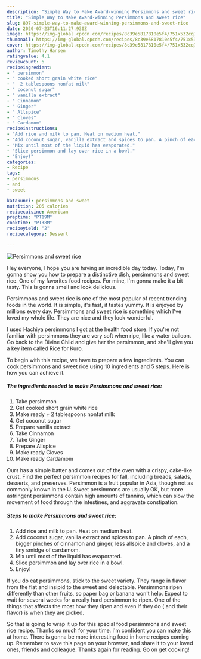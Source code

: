 ```yaml
---
description: "Simple Way to Make Award-winning Persimmons and sweet rice"
title: "Simple Way to Make Award-winning Persimmons and sweet rice"
slug: 897-simple-way-to-make-award-winning-persimmons-and-sweet-rice
date: 2020-07-23T16:11:27.930Z
image: https://img-global.cpcdn.com/recipes/8c39e5817810e5f4/751x532cq70/persimmons-and-sweet-rice-recipe-main-photo.jpg
thumbnail: https://img-global.cpcdn.com/recipes/8c39e5817810e5f4/751x532cq70/persimmons-and-sweet-rice-recipe-main-photo.jpg
cover: https://img-global.cpcdn.com/recipes/8c39e5817810e5f4/751x532cq70/persimmons-and-sweet-rice-recipe-main-photo.jpg
author: Timothy Hansen
ratingvalue: 4.1
reviewcount: 6
recipeingredient:
- " persimmon"
- " cooked short grain white rice"
- "  2 tablespoons nonfat milk"
- " coconut sugar"
- " vanilla extract"
- " Cinnamon"
- " Ginger"
- " Allspice"
- " Cloves"
- " Cardamom"
recipeinstructions:
- "Add rice and milk to pan. Heat on medium heat."
- "Add coconut sugar, vanilla extract and spices to pan. A pinch of each, bigger pinches of cinnamon and ginger, less allspice and cloves, and a tiny smidge of cardamom."
- "Mix until most of the liquid has evaporated."
- "Slice persimmon and lay over rice in a bowl."
- "Enjoy!"
categories:
- Recipe
tags:
- persimmons
- and
- sweet

katakunci: persimmons and sweet 
nutrition: 205 calories
recipecuisine: American
preptime: "PT19M"
cooktime: "PT38M"
recipeyield: "2"
recipecategory: Dessert

---
```



![Persimmons and sweet rice](https://img-global.cpcdn.com/recipes/8c39e5817810e5f4/751x532cq70/persimmons-and-sweet-rice-recipe-main-photo.jpg)

Hey everyone, I hope you are having an incredible day today. Today, I'm gonna show you how to prepare a distinctive dish, persimmons and sweet rice. One of my favorites food recipes. For mine, I'm gonna make it a bit tasty. This is gonna smell and look delicious.

Persimmons and sweet rice is one of the most popular of recent trending foods in the world. It is simple, it's fast, it tastes yummy. It is enjoyed by millions every day. Persimmons and sweet rice is something which I've loved my whole life. They are nice and they look wonderful.

I used Hachiya persimmons I got at the health food store. If you&#39;re not familiar with persimmons they are very soft when ripe, like a water balloon. Go back to the Divine Child and give her the persimmon, and she&#39;ll give you a key item called Rice for Kuro.


To begin with this recipe, we have to prepare a few ingredients. You can cook persimmons and sweet rice using 10 ingredients and 5 steps. Here is how you can achieve it.

<!--inarticleads1-->

##### The ingredients needed to make Persimmons and sweet rice:

1. Take  persimmon
1. Get  cooked short grain white rice
1. Make ready  + 2 tablespoons nonfat milk
1. Get  coconut sugar
1. Prepare  vanilla extract
1. Take  Cinnamon
1. Take  Ginger
1. Prepare  Allspice
1. Make ready  Cloves
1. Make ready  Cardamom


Ours has a simple batter and comes out of the oven with a crispy, cake-like crust. Find the perfect persimmon recipes for fall, including breads, salads, desserts, and preserves. Persimmon is a fruit popular in Asia, though not as commonly known in the U. Sweet persimmons are usually OK, but more astringent persimmons contain high amounts of tannins, which can slow the movement of food through the intestines, and aggravate constipation. 

<!--inarticleads2-->

##### Steps to make Persimmons and sweet rice:

1. Add rice and milk to pan. Heat on medium heat.
1. Add coconut sugar, vanilla extract and spices to pan. A pinch of each, bigger pinches of cinnamon and ginger, less allspice and cloves, and a tiny smidge of cardamom.
1. Mix until most of the liquid has evaporated.
1. Slice persimmon and lay over rice in a bowl.
1. Enjoy!


If you do eat persimmons, stick to the sweet variety. They range in flavor from the flat and insipid to the sweet and delectable. Persimmons ripen differently than other fruits, so paper bag or banana won&#39;t help. Expect to wait for several weeks for a really hard persimmon to ripen. One of the things that affects the most how they ripen and even if they do ( and their flavor) is when they are picked. 

So that is going to wrap it up for this special food persimmons and sweet rice recipe. Thanks so much for your time. I'm confident you can make this at home. There is gonna be more interesting food in home recipes coming up. Remember to save this page on your browser, and share it to your loved ones, friends and colleague. Thanks again for reading. Go on get cooking!
